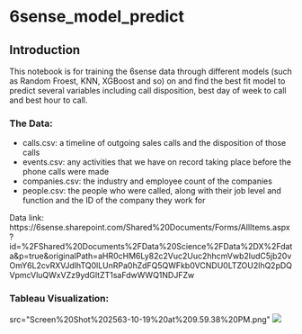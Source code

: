 # 6sense_model_predict

## Introduction
This notebook is for training the 6sense data through different models (such as Random Froest, KNN, XGBoost and so) on and find the best fit model to predict several variables including call disposition, best day of week to call and best hour to call.

### The Data:
<ul>
<li>calls.csv: a timeline of outgoing sales calls and the disposition of those calls</li>
<li>events.csv: any activities that we have on record taking place before the phone calls were made</li>
<li>companies.csv: the industry and employee count of the companies</li>
<li>people.csv: the people who were called, along with their job level and function and the ID of the company they work for</li>
</ul>
Data link: https://6sense.sharepoint.com/Shared%20Documents/Forms/AllItems.aspx?id=%2FShared%20Documents%2FData%20Science%2FData%2DX%2Fdata&p=true&originalPath=aHR0cHM6Ly82c2Vuc2Uuc2hhcmVwb2ludC5jb20vOmY6L2cvRXVJdlhTQ0lLUnRPa0hZdFQ5QWFkb0VCNDU0LTZOU2lhQ2pDQVpmcVluQWxVZz9ydGltZT1saFdwWWQ1NDJFZw

### Tableau Visualization:
<span>src="Screen%20Shot%202563-10-19%20at%209.59.38%20PM.png"</span>
<img src="file:///Users/ceciliabeauty/Desktop/Screen%20Shot%202563-10-19%20at%209.59.38%20PM.png" />
